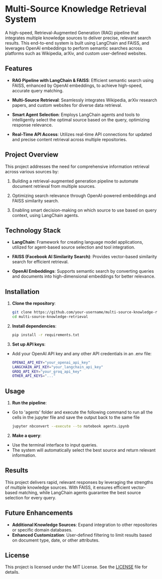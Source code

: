 # Multi-Source Knowledge Retrieval System

A high-speed, Retrieval-Augmented Generation (RAG) pipeline that integrates multiple knowledge sources to deliver precise, relevant search results. This end-to-end system is built using LangChain and FAISS, and leverages OpenAI embeddings to perform semantic searches across platforms such as Wikipedia, arXiv, and custom user-defined websites.

## Features

- **RAG Pipeline with LangChain & FAISS**: 
   Efficient semantic search using FAISS, enhanced by OpenAI embeddings, to achieve high-speed, accurate query matching.

- **Multi-Source Retrieval**:
   Seamlessly integrates Wikipedia, arXiv research papers, and custom websites for diverse data retrieval.

- **Smart Agent Selection**:
   Employs LangChain agents and tools to intelligently select the optimal source based on the query, optimizing response relevance.

- **Real-Time API Access**:
   Utilizes real-time API connections for updated and precise content retrieval across multiple repositories.

## Project Overview

This project addresses the need for comprehensive information retrieval across various sources by:

1. Building a retrieval-augmented generation pipeline to automate document retrieval from multiple sources.
  
2. Optimizing search relevance through OpenAI-powered embeddings and FAISS similarity search.

3. Enabling smart decision-making on which source to use based on query context, using LangChain agents.

## Technology Stack

- **LangChain**: Framework for creating language model applications, utilized for agent-based source selection and tool integration.
  
- **FAISS (Facebook AI Similarity Search)**: Provides vector-based similarity search for efficient retrieval.

- **OpenAI Embeddings**: Supports semantic search by converting queries and documents into high-dimensional embeddings for better relevance.

## Installation

1. **Clone the repository**:
   ```bash
   git clone https://github.com/your-username/multi-source-knowledge-retrieval.git
   cd multi-source-knowledge-retrieval

2. **Install dependencies**:
   ```bash
   pip install -r requirements.txt

3. **Set up API keys**:
-   Add your OpenAI API key and any other API credentials in an .env file:
    ```bash
    OPENAI_API_KEY="your_openai_api_key"
    LANGCHAIN_API_KEY="your_langchain_api_key"
    GROQ_API_KEY="your_groq_api_key"
    OTHER_API_KEYS="..."

## Usage

1. **Run the pipeline**:
-   Go to 'agents' folder and execute the following command to run all the cells in the jupyter file and save the output back to the same file
    ```bash
    jupyter nbconvert --execute --to notebook agents.ipynb

2. **Make a query**:
-   Use the terminal interface to input queries.
-   The system will automatically select the best source and return relevant information.

## Results
This project delivers rapid, relevant responses by leveraging the strengths of multiple knowledge sources. With FAISS, it ensures efficient vector-based matching, while LangChain agents guarantee the best source selection for every query.

## Future Enhancements
- **Additional Knowledge Sources**: Expand integration to other repositories or specific domain databases.
- **Enhanced Customization**: User-defined filtering to limit results based on document type, date, or other attributes.

## License
This project is licensed under the MIT License. See the [LICENSE](LICENSE) file for details.


